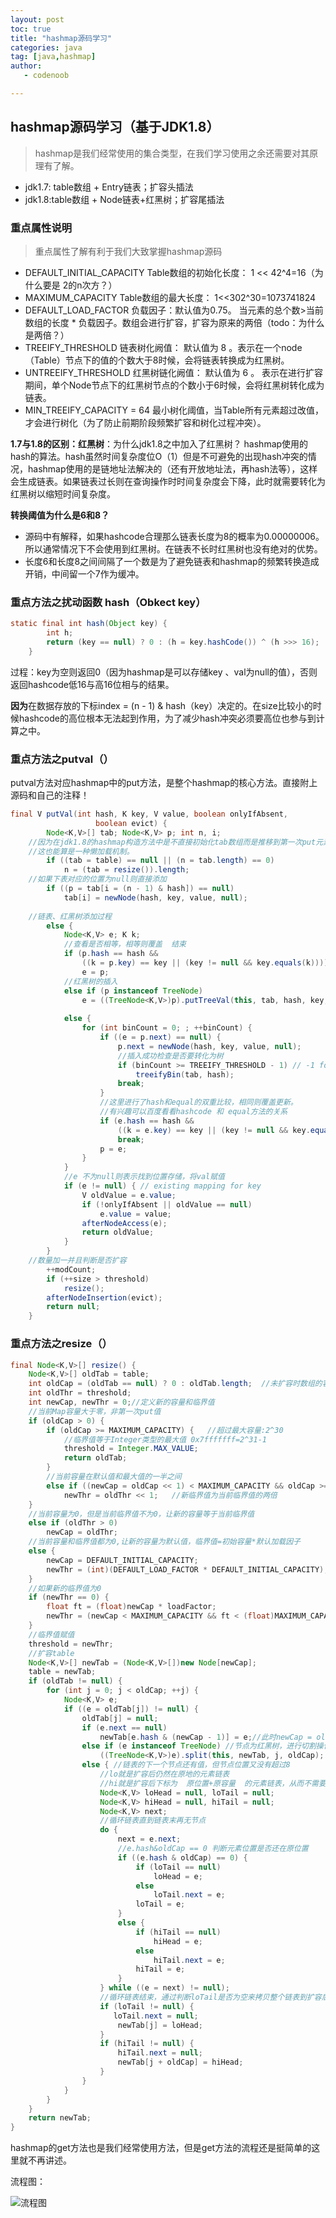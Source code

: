 ```yaml
---
layout: post
toc: true
title: "hashmap源码学习"
categories: java
tag: [java,hashmap]
author: 
   - codenoob

---
```




## hashmap源码学习（基于JDK1.8）

> hashmap是我们经常使用的集合类型，在我们学习使用之余还需要对其原理有了解。
> 
- jdk1.7: table数组 + Entry链表；扩容头插法
- jdk1.8:table数组 + Node链表+红黑树；扩容尾插法




### 重点属性说明
> 重点属性了解有利于我们大致掌握hashmap源码
> 

- DEFAULT_INITIAL_CAPACITY Table数组的初始化长度： 1 << 42^4=16（为什么要是 2的n次方？）
- MAXIMUM_CAPACITY Table数组的最大长度： 1<<302^30=1073741824
- DEFAULT_LOAD_FACTOR 负载因子：默认值为0.75。 当元素的总个数>当前数组的长度 * 负载因子。数组会进行扩容，扩容为原来的两倍（todo：为什么是两倍？）
- TREEIFY_THRESHOLD 链表树化阙值： 默认值为 8 。表示在一个node（Table）节点下的值的个数大于8时候，会将链表转换成为红黑树。
- UNTREEIFY_THRESHOLD 红黑树链化阙值： 默认值为 6 。 表示在进行扩容期间，单个Node节点下的红黑树节点的个数小于6时候，会将红黑树转化成为链表。
- MIN_TREEIFY_CAPACITY = 64 最小树化阈值，当Table所有元素超过改值，才会进行树化（为了防止前期阶段频繁扩容和树化过程冲突）。

**1.7与1.8的区别：红黑树**：为什么jdk1.8之中加入了红黑树？
hashmap使用的hash的算法。hash虽然时间复杂度位O（1）但是不可避免的出现hash冲突的情况，hashmap使用的是链地址法解决的（还有开放地址法，再hash法等），这样会生成链表。如果链表过长则在查询操作时时间复杂度会下降，此时就需要转化为红黑树以缩短时间复杂度。


**转换阈值为什么是6和8？**
- 源码中有解释，如果hashcode合理那么链表长度为8的概率为0.00000006。所以通常情况下不会使用到红黑树。在链表不长时红黑树也没有绝对的优势。
-  长度6和长度8之间间隔了一个数是为了避免链表和hashmap的频繁转换造成开销，中间留一个7作为缓冲。






### 重点方法之扰动函数 hash（Obkect key）

~~~java
static final int hash(Object key) {
        int h;
        return (key == null) ? 0 : (h = key.hashCode()) ^ (h >>> 16);
    }
~~~
过程：key为空则返回0（因为hashmap是可以存储key 、val为null的值），否则返回hashcode低16与高16位相与的结果。

**因为**在数据存放的下标index = (n - 1) & hash（key）决定的。在size比较小的时候hashcode的高位根本无法起到作用，为了减少hash冲突必须要高位也参与到计算之中。





### 重点方法之putval（）
putval方法对应hashmap中的put方法，是整个hashmap的核心方法。直接附上源码和自己的注释！
~~~java
final V putVal(int hash, K key, V value, boolean onlyIfAbsent,
                   boolean evict) {
        Node<K,V>[] tab; Node<K,V> p; int n, i;
    //因为在jdk1.8的hashmap构造方法中是不直接初始化tab数组而是推移到第一次put元素的时候进行判断加载。
    //这也能算是一种懒加载机制。
        if ((tab = table) == null || (n = tab.length) == 0)
            n = (tab = resize()).length;
    //如果下表对应的位置为null则直接添加
        if ((p = tab[i = (n - 1) & hash]) == null)
            tab[i] = newNode(hash, key, value, null);
    
    //链表、红黑树添加过程
        else {
            Node<K,V> e; K k;
            //查看是否相等，相等则覆盖  结束
            if (p.hash == hash &&
                ((k = p.key) == key || (key != null && key.equals(k))))
                e = p;
            //红黑树的插入
            else if (p instanceof TreeNode)
                e = ((TreeNode<K,V>)p).putTreeVal(this, tab, hash, key, value);
            
            else {
                for (int binCount = 0; ; ++binCount) {
                    if ((e = p.next) == null) {
                        p.next = newNode(hash, key, value, null);
                        //插入成功检查是否要转化为树
                        if (binCount >= TREEIFY_THRESHOLD - 1) // -1 for 1st
                            treeifyBin(tab, hash);
                        break;
                    }
                    //这里进行了hash和equal的双重比较，相同则覆盖更新。
                    //有兴趣可以百度看看hashcode 和 equal方法的关系
                    if (e.hash == hash &&
                        ((k = e.key) == key || (key != null && key.equals(k))))
                        break;
                    p = e;
                }
            }
            //e 不为null则表示找到位置存储，将val赋值
            if (e != null) { // existing mapping for key
                V oldValue = e.value;
                if (!onlyIfAbsent || oldValue == null)
                    e.value = value;
                afterNodeAccess(e);
                return oldValue;
            }
        }
    //数量加一并且判断是否扩容
        ++modCount;
        if (++size > threshold)
            resize();
        afterNodeInsertion(evict);
        return null;
    }
~~~



### 重点方法之resize（）

~~~java
final Node<K,V>[] resize() {
    Node<K,V>[] oldTab = table;
    int oldCap = (oldTab == null) ? 0 : oldTab.length;	//未扩容时数组的容量
    int oldThr = threshold;
    int newCap, newThr = 0;//定义新的容量和临界值
    //当前Map容量大于零，非第一次put值
    if (oldCap > 0) {
        if (oldCap >= MAXIMUM_CAPACITY) {	//超过最大容量:2^30
			//临界值等于Integer类型的最大值 0x7fffffff=2^31-1
            threshold = Integer.MAX_VALUE;	
            return oldTab;
        }
		//当前容量在默认值和最大值的一半之间
        else if ((newCap = oldCap << 1) < MAXIMUM_CAPACITY && oldCap >= DEFAULT_INITIAL_CAPACITY)
            newThr = oldThr << 1;	//新临界值为当前临界值的两倍
    }
	//当前容量为0，但是当前临界值不为0，让新的容量等于当前临界值
    else if (oldThr > 0) 
        newCap = oldThr;
    //当前容量和临界值都为0,让新的容量为默认值，临界值=初始容量*默认加载因子
	else {
        newCap = DEFAULT_INITIAL_CAPACITY;
        newThr = (int)(DEFAULT_LOAD_FACTOR * DEFAULT_INITIAL_CAPACITY);
    }
	//如果新的临界值为0
    if (newThr == 0) {
        float ft = (float)newCap * loadFactor;
        newThr = (newCap < MAXIMUM_CAPACITY && ft < (float)MAXIMUM_CAPACITY ? (int)ft : Integer.MAX_VALUE);
    }
	//临界值赋值
    threshold = newThr;
    //扩容table
    Node<K,V>[] newTab = (Node<K,V>[])new Node[newCap];
    table = newTab;
    if (oldTab != null) {
        for (int j = 0; j < oldCap; ++j) {
            Node<K,V> e;
            if ((e = oldTab[j]) != null) {
                oldTab[j] = null;
                if (e.next == null)
                    newTab[e.hash & (newCap - 1)] = e;//此时newCap = oldCap*2
                else if (e instanceof TreeNode) //节点为红黑树，进行切割操作
                    ((TreeNode<K,V>)e).split(this, newTab, j, oldCap);
                else { //链表的下一个节点还有值，但节点位置又没有超过8
                    //lo就是扩容后仍然在原地的元素链表
					//hi就是扩容后下标为  原位置+原容量  的元素链表，从而不需要重新计算hash。
					Node<K,V> loHead = null, loTail = null;
                    Node<K,V> hiHead = null, hiTail = null;
                    Node<K,V> next;
                    //循环链表直到链表末再无节点
					do {
                        next = e.next;
						//e.hash&oldCap == 0 判断元素位置是否还在原位置
                        if ((e.hash & oldCap) == 0) {
                            if (loTail == null)
                                loHead = e;
                            else
                                loTail.next = e;
                            loTail = e;
                        }
                        else {
                            if (hiTail == null)
                                hiHead = e;
                            else
                                hiTail.next = e;
                            hiTail = e;
                        }
                    } while ((e = next) != null);
					//循环链表结束，通过判断loTail是否为空来拷贝整个链表到扩容后table
                    if (loTail != null) {
                       loTail.next = null;
                        newTab[j] = loHead;
                    }
                    if (hiTail != null) {
                        hiTail.next = null;
                        newTab[j + oldCap] = hiHead;
                    }
                }
            }
        }
    }
    return newTab;
}
~~~





hashmap的get方法也是我们经常使用方法，但是get方法的流程还是挺简单的这里就不再讲述。

流程图：

![流程图](https://github.com/chenkang-noob/chengkang-noob.github.io/blob/main/img/hashmap1.png)